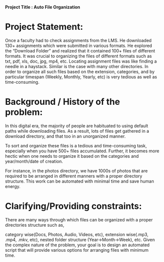 <B>Project Title : Auto File Organization</b>


Project Statement:
==================
Once a faculty had to check assignments from the LMS. He downloaded 130+ assignments which were submitted in various formats. He explored the “Download Folder” and realized that it contained 100+ files of different formats. It was crucial to organizing the files of different formats such as txt, pdf, xls, doc, jpg, mp4, etc. Locating assignment files was like finding a needle in a haystack. Similar is the case with many other directories. In order to organize all such files based on the extension, categories, and by particular timespan (Weekly, Monthly, Yearly, etc) is very tedious as well as time-consuming.


Background / History of the problem:
====================================
In this digital era, the majority of people are habituated to using default paths while downloading files. As a result, lots of files get gathered in a download directory, and that too in an unorganized manner.

To sort and organize these files is a tedious and time-consuming task, especially when you have 500+ files accumulated. Further, it becomes more hectic when one needs to organize it based on the categories and year/month/date of creation.

For instance, in the photos directory, we have 1000s of photos that are required to be arranged in different manners with a proper directory structure. This work can be automated with minimal time and save human energy.


Clarifying/Providing constraints:
=================================
There are many ways through which files can be organized with a proper directories structure such as,

category wise(Docs, Photos, Audio, Videos, etc),
extension wise(.mp3, .mp4, .mkv, etc),
nested folder structure (Year->Month->Week), etc.
Given the complex nature of the problem, your goal is to design an automated script that will provide various options for arranging files with minimum time.



